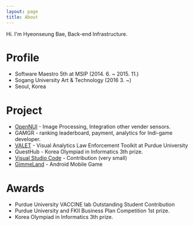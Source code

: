 ```yaml
---
layout: page
title: About
---
```


<p class="message">
  Hi. I'm Hyeonseung Bae, Back-end Infrastructure.
</p>

# Profile

* Software Maestro 5th at MSIP (2014. 6. ~ 2015. 11.)
* Sogang University Art & Technology (2016 3. ~)
* Seoul, Korea

# Project
* [OpenNUI](opennui.org) - Image Processing, Integration other vender sensors.
* GAMGR - ranking leaderboard, payment, analytics for Indi-game developer.
* [VALET](http://valet.devsusu.info) - Visual Analytics Law Enforcement Toolkit at Purdue University
* QuestHub - Korea Olympiad in Informatics 3th prize.
* [Visual Studio Code](http://github.com/Microsoft/vscode) - Contribution (very small)
* [GimmeLand](https://play.google.com/store/apps/details?id=com.BeYo.GimmeLandV2&hl=ko) - Android Mobile Game

# Awards
* Purdue University VACCINE lab Outstanding Student Contribution
* Purdue University and FKII Business Plan Competition 1st prize.
* Korea Olympiad in Informatics 3th prize.
